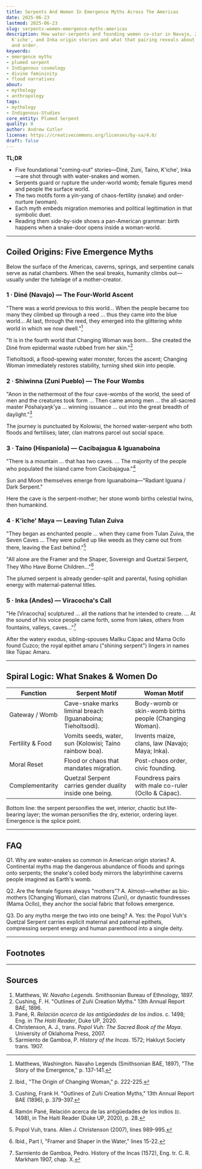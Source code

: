 ```yaml
---
title: Serpents And Women In Emergence Myths Across The Americas
date: 2025-06-23
lastmod: 2025-06-23
slug: serpents-women-emergence-myths-americas
description: How water-serpents and founding women co-star in Navajo, Zuni, Taíno,
  K'iche', and Inka origin stories and what that pairing reveals about birth, chaos,
  and order.
keywords:
- emergence myths
- plumed serpent
- Indigenous cosmology
- divine femininity
- flood narratives
about:
- mythology
- anthropology
tags:
- mythology
- Indigenous-Studies
core_entity: Plumed Serpent
quality: 8
author: Andrew Cutler
license: https://creativecommons.org/licenses/by-sa/4.0/
draft: false
---
```


**TL;DR**

- Five foundational "coming-out" stories—Diné, Zuni, Taíno, K'iche', Inka—are shot through with water-snakes and women.
- Serpents guard or rupture the under-world womb; female figures mend and people the surface world.
- The two motifs form a yin-yang of chaos-fertility (snake) and order-nurture (woman).
- Each myth embeds migration memories and political legitimation in that symbolic duet.
- Reading them side-by-side shows a pan-American grammar: birth happens when a snake-door opens inside a woman-world.

---

## Coiled Origins: Five Emergence Myths

Below the surface of the Americas, caverns, springs, and serpentine canals serve as natal chambers. When the seal breaks, humanity climbs out—usually under the tutelage of a mother-creator.

### 1 · Diné (Navajo) — The Four-World Ascent

"There was a world previous to this world… When the people became too many they climbed up through a reed … thus they came into the blue world… At last, through the reed, they emerged into the glittering white world in which we now dwell."[^1]

"It is in the fourth world that Changing Woman was born… She created the Diné from epidermal waste rubbed from her skin."[^2]

Tieholtsodi, a flood-spewing water monster, forces the ascent; Changing Woman immediately restores stability, turning shed skin into people.

### 2 · Shiwinna (Zuni Pueblo) — The Four Wombs

"Anon in the nethermost of the four cave-wombs of the world, the seed of men and the creatures took form … Then came among men … the all-sacred master Póshaiyaŋk'ya … winning issuance … out into the great breadth of daylight."[^3]

The journey is punctuated by Kolowisi, the horned water-serpent who both floods and fertilises; later, clan matrons parcel out social space.

### 3 · Taíno (Hispaniola) — Cacibajagua & Iguanaboina

"There is a mountain … that has two caves. … The majority of the people who populated the island came from Cacibajagua."[^4]

Sun and Moon themselves emerge from Iguanaboina—"Radiant Iguana / Dark Serpent."

Here the cave is the serpent-mother; her stone womb births celestial twins, then humankind.

### 4 · K'iche' Maya — Leaving Tulan Zuiva

"They began as enchanted people … when they came from Tulan Zuiva, the Seven Caves … They were pulled up like weeds as they came out from there, leaving the East behind."[^5]

"All alone are the Framer and the Shaper, Sovereign and Quetzal Serpent, They Who Have Borne Children…"[^6]

The plumed serpent is already gender-split and parental, fusing ophidian energy with maternal-paternal titles.

### 5 · Inka (Andes) — Viracocha's Call

"He [Viracocha] sculptured … all the nations that he intended to create. … At the sound of his voice people came forth, some from lakes, others from fountains, valleys, caves…"[^7]

After the watery exodus, sibling-spouses Mallku Cápac and Mama Ocllo found Cuzco; the royal epithet amaru ("shining serpent") lingers in names like Túpac Amaru.

---

## Spiral Logic: What Snakes & Women Do

| Function | Serpent Motif | Woman Motif |
|----------|---------------|-------------|
| Gateway / Womb | Cave-snake marks liminal breach (Iguanaboina; Tieholtsodi). | Body-womb or skin-womb births people (Changing Woman). |
| Fertility & Food | Vomits seeds, water, sun (Kolowisi; Taíno rainbow boa). | Invents maize, clans, law (Navajo; Maya; Inka). |
| Moral Reset | Flood or chaos that mandates migration. | Post-chaos order, civic founding. |
| Complementarity | Quetzal Serpent carries gender duality inside one being. | Foundress pairs with male co-ruler (Ocllo & Cápac). |

Bottom line: the serpent personifies the wet, interior, chaotic but life-bearing layer; the woman personifies the dry, exterior, ordering layer. Emergence is the splice point.

---

## FAQ

Q1. Why are water-snakes so common in American origin stories?
A. Continental myths map the dangerous abundance of floods and springs onto serpents; the snake's coiled body mirrors the labyrinthine caverns people imagined as Earth's womb.

Q2. Are the female figures always "mothers"?
A. Almost—whether as bio-mothers (Changing Woman), clan matrons (Zuni), or dynastic foundresses (Mama Ocllo), they anchor the social fabric that follows emergence.

Q3. Do any myths merge the two into one being?
A. Yes: the Popol Vuh's Quetzal Serpent carries explicit maternal and paternal epithets, compressing serpent energy and human parenthood into a single deity.

---

## Footnotes

[^1]: Matthews, Washington. Navaho Legends (Smithsonian BAE, 1897), "The Story of the Emergence," p. 137-141.
[^2]: Ibid., "The Origin of Changing Woman," p. 222-225.
[^3]: Cushing, Frank H. "Outlines of Zuñi Creation Myths," 13th Annual Report BAE (1896), p. 379-397.
[^4]: Ramón Pané, Relación acerca de las antigüedades de los indios (c. 1498), in The Haiti Reader (Duke UP, 2020), p. 28.
[^5]: Popol Vuh, trans. Allen J. Christenson (2007), lines 989-995.
[^6]: Ibid., Part I, "Framer and Shaper in the Water," lines 15-22.
[^7]: Sarmiento de Gamboa, Pedro. History of the Incas (1572), Eng. tr. C. R. Markham 1907, chap. X.

---

## Sources

1. Matthews, W. *Navaho Legends*. Smithsonian Bureau of Ethnology, 1897.
2. Cushing, F. H. "Outlines of Zuñi Creation Myths." 13th Annual Report BAE, 1896.
3. Pané, R. *Relación acerca de las antigüedades de los indios*. c. 1498; Eng. in *The Haiti Reader*, Duke UP, 2020.
4. Christenson, A. J., trans. *Popol Vuh: The Sacred Book of the Maya*. University of Oklahoma Press, 2007.
5. Sarmiento de Gamboa, P. *History of the Incas*. 1572; Hakluyt Society trans. 1907.
